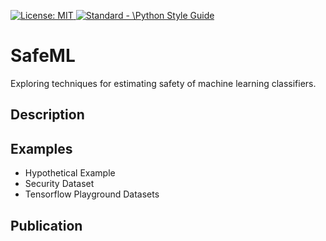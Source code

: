<p align="left">

 <a href="https://opensource.org/licenses/MIT"><img src="https://img.shields.io/badge/License-MIT-yellow.svg" alt="License: MIT">
  <a href="https://standardjs.com"><img src="https://img.shields.io/badge/code_style-standard-brightgreen.svg" alt="Standard - \Python Style Guide"></a>
  
# SafeML
Exploring techniques for estimating safety of machine learning classifiers.

## Description

## Examples

* Hypothetical Example
* Security Dataset
* Tensorflow Playground Datasets

## Publication


